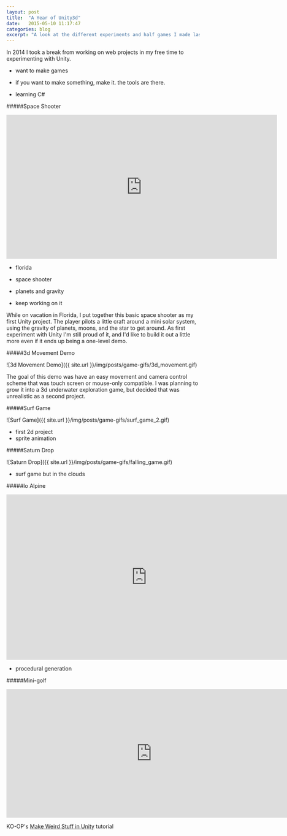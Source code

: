 ```yaml
---
layout: post
title:  "A Year of Unity3d"
date:   2015-05-10 11:17:47
categories: blog
excerpt: "A look at the different experiments and half games I made last year while learning Unity3d."
---
```


In 2014 I took a break from working on web projects in my free time to experimenting with Unity.

* want to make games

* if you want to make something, make it. the tools are there.

* learning C# 

#####Space Shooter

<iframe src="http://gfycat.com/ifr/GleamingSoftArgusfish" frameborder="0" scrolling="no" width="706" height="376" style="-webkit-backface-visibility: hidden;-webkit-transform: scale(1);" ></iframe>

* florida

* space shooter

* planets and gravity

* keep working on it

While on vacation in Florida, I put together this basic space shooter as my first Unity project. The player pilots a little craft around a mini solar system, using the gravity of planets, moons, and the star to get around. As first experiment with Unity I'm still proud of it, and I'd like to build it out a little more even if it ends up being a one-level demo.

#####3d Movement Demo

![3d Movement Demo]({{ site.url }}/img/posts/game-gifs/3d_movement.gif)

The goal of this demo was have an easy movement and camera control scheme that was touch screen or mouse-only compatible. I was planning to grow it into a 3d underwater exploration game, but decided that was unrealistic as a second project.

#####Surf Game

![Surf Game]({{ site.url }}/img/posts/game-gifs/surf_game_2.gif)

* first 2d project
* sprite animation

#####Saturn Drop

![Saturn Drop]({{ site.url }}/img/posts/game-gifs/falling_game.gif)

* surf game but in the clouds

#####Io Alpine

<iframe src="http://gfycat.com/ifr/BlackKaleidoscopicJunco" frameborder="0" scrolling="no" width="732" height="432" style="-webkit-backface-visibility: hidden;-webkit-transform: scale(1);" ></iframe>

* procedural generation

#####Mini-golf

<iframe src="http://gfycat.com/ifr/PleasingShadyBluejay" frameborder="0" scrolling="no" width="758" height="336" style="-webkit-backface-visibility: hidden;-webkit-transform: scale(1);" ></iframe>

KO-OP's [Make Weird Stuff in Unity](http://workshops.ko-opmode.com/) tutorial 


